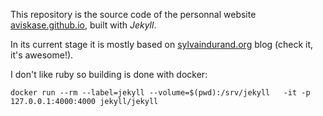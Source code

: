 This repository is the source code of the personnal website [aviskase.github.io](http://aviskase.github.io/), built with *Jekyll*.

In its current stage it is mostly based on [sylvaindurand.org](https://sylvaindurand.org) blog (check it, it's awesome!).

I don't like ruby so building is done with docker:

```
docker run --rm --label=jekyll --volume=$(pwd):/srv/jekyll   -it -p 127.0.0.1:4000:4000 jekyll/jekyll
```
